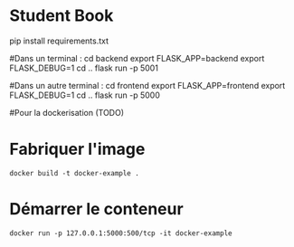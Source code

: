 # Student Book

pip install requirements.txt

#Dans un terminal :
cd backend
export FLASK_APP=backend
export FLASK_DEBUG=1
cd ..
flask run -p 5001

#Dans un autre terminal :
cd frontend
export FLASK_APP=frontend
export FLASK_DEBUG=1
cd ..
flask run -p 5000




#Pour la dockerisation (TODO)
# Fabriquer l'image
```
docker build -t docker-example .
```

# Démarrer le conteneur
```
docker run -p 127.0.0.1:5000:500/tcp -it docker-example
```


